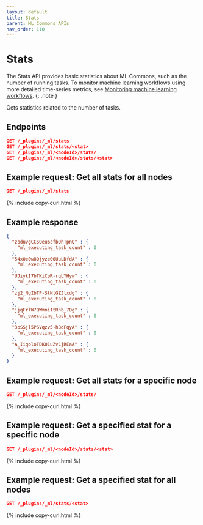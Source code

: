 ```yaml
---
layout: default
title: Stats 
parent: ML Commons APIs
nav_order: 110
---
```


# Stats

The Stats API provides basic statistics about ML Commons, such as the number of running tasks. To monitor machine learning workflows using more detailed time-series metrics, see [Monitoring machine learning workflows]({{site.url}}{{site.baseurl}}/monitoring-your-cluster/metrics/getting-started/#monitoring-machine-learning-workflows).
{: .note }

Gets statistics related to the number of tasks. 

## Endpoints

```json
GET /_plugins/_ml/stats
GET /_plugins/_ml/stats/<stat>
GET /_plugins/_ml/<nodeId>/stats/
GET /_plugins/_ml/<nodeId>/stats/<stat>
```

## Example request: Get all stats for all nodes

```json
GET /_plugins/_ml/stats
```
{% include copy-curl.html %}

## Example response

```json
{
  "zbduvgCCSOeu6cfbQhTpnQ" : {
    "ml_executing_task_count" : 0
  },
  "54xOe0w8Qjyze00UuLDfdA" : {
    "ml_executing_task_count" : 0
  },
  "UJiykI7bTKiCpR-rqLYHyw" : {
    "ml_executing_task_count" : 0
  },
  "zj2_NgIbTP-StNlGZJlxdg" : {
    "ml_executing_task_count" : 0
  },
  "jjqFrlW7QWmni1tRnb_7Dg" : {
    "ml_executing_task_count" : 0
  },
  "3pSSjl5PSVqzv5-hBdFqyA" : {
    "ml_executing_task_count" : 0
  },
  "A_IiqoloTDK01uZvCjREaA" : {
    "ml_executing_task_count" : 0
  }
}
```

## Example request: Get all stats for a specific node

```json
GET /_plugins/_ml/<nodeId>/stats/
```
{% include copy-curl.html %}

## Example request: Get a specified stat for a specific node 

```json
GET /_plugins/_ml/<nodeId>/stats/<stat>
```
{% include copy-curl.html %}

## Example request: Get a specified stat for all nodes

```json
GET /_plugins/_ml/stats/<stat>
```
{% include copy-curl.html %}




